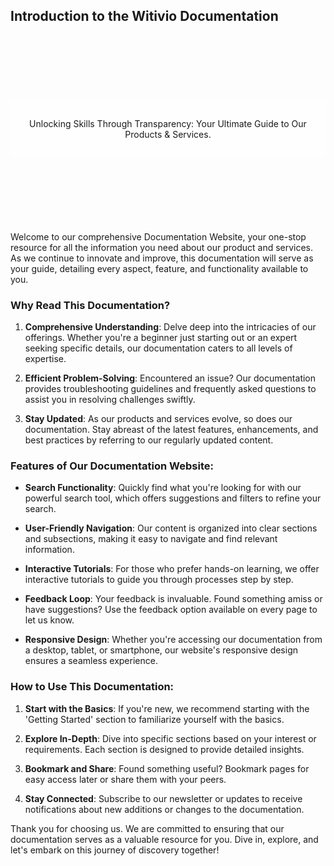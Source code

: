 ## Introduction to the Witivio Documentation

<div style="align-items: center; justify-content: center;display: flex; postion:relative;     box-sizing: border-box; background-position: 50% 50%;
    background-repeat: no-repeat; background-size: cover; height:300px;   background-image: url(/assets/img/docs.png);">
  <div class="bg-text" style="padding: 15px; text-align: center!important;  display: flow-root;
    box-sizing: border-box; ">
    <p class="uk-text-large">
     Unlocking Skills Through Transparency: Your Ultimate Guide to Our Products & Services.</p>
  </div>
</div>

<style>
  .bg-text {
    -webkit-backdrop-filter: blur(10px);
    backdrop-filter: blur(10px);
    background-color: rgba(255, 255, 255, 0.5);  
  }
</style>

Welcome to our comprehensive Documentation Website, your one-stop resource for all the information you need about our product and services. As we continue to innovate and improve, this documentation will serve as your guide, detailing every aspect, feature, and functionality available to you.

### Why Read This Documentation?

1. **Comprehensive Understanding**: Delve deep into the intricacies of our offerings. Whether you're a beginner just starting out or an expert seeking specific details, our documentation caters to all levels of expertise.
 
2. **Efficient Problem-Solving**: Encountered an issue? Our documentation provides troubleshooting guidelines and frequently asked questions to assist you in resolving challenges swiftly.

3. **Stay Updated**: As our products and services evolve, so does our documentation. Stay abreast of the latest features, enhancements, and best practices by referring to our regularly updated content.

### Features of Our Documentation Website:

- **Search Functionality**: Quickly find what you're looking for with our powerful search tool, which offers suggestions and filters to refine your search.

- **User-Friendly Navigation**: Our content is organized into clear sections and subsections, making it easy to navigate and find relevant information.

- **Interactive Tutorials**: For those who prefer hands-on learning, we offer interactive tutorials to guide you through processes step by step.

- **Feedback Loop**: Your feedback is invaluable. Found something amiss or have suggestions? Use the feedback option available on every page to let us know.

- **Responsive Design**: Whether you're accessing our documentation from a desktop, tablet, or smartphone, our website's responsive design ensures a seamless experience.

### How to Use This Documentation:

1. **Start with the Basics**: If you're new, we recommend starting with the 'Getting Started' section to familiarize yourself with the basics.
 
2. **Explore In-Depth**: Dive into specific sections based on your interest or requirements. Each section is designed to provide detailed insights.
 
3. **Bookmark and Share**: Found something useful? Bookmark pages for easy access later or share them with your peers.

4. **Stay Connected**: Subscribe to our newsletter or updates to receive notifications about new additions or changes to the documentation.

Thank you for choosing us. We are committed to ensuring that our documentation serves as a valuable resource for you. Dive in, explore, and let's embark on this journey of discovery together!

<Hubspot />